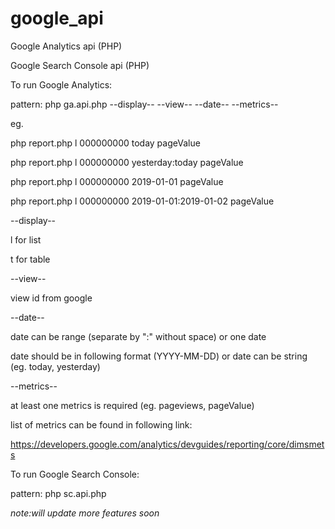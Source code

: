 # google_api
Google Analytics api (PHP)


Google Search Console api (PHP)


To run Google Analytics:

pattern:  php ga.api.php --display-- --view-- --date-- --metrics--

eg.

php report.php l 000000000 today pageValue

php report.php l 000000000 yesterday:today pageValue

php report.php l 000000000 2019-01-01 pageValue

php report.php l 000000000 2019-01-01:2019-01-02 pageValue


--display--

l for list

t for table

--view--

view id from google

--date--

date can be range (separate by ":" without space) or one date

date should be in following format (YYYY-MM-DD) or date can be string (eg. today, yesterday)

--metrics--

at least one metrics is required (eg. pageviews, pageValue)

list of metrics can be found in following link:

https://developers.google.com/analytics/devguides/reporting/core/dimsmets


To run Google Search Console:

pattern:  php sc.api.php

*note:will* *update* *more* *features* _soon_